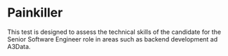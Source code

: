 # Painkiller
This test is designed to assess the technical skills of the candidate for the Senior Software Engineer role in areas such as backend development ad A3Data.
